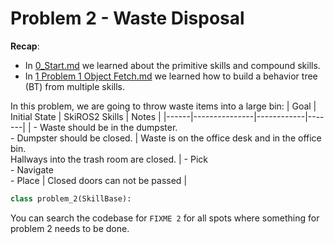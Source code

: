 # Problem 2 - Waste Disposal
**Recap**:
* In [0_Start.md](0_Start.md) we learned about the primitive skills and compound skills.  
* In [1 Problem 1 Object Fetch.md](1_Problem_1_Object_Fetch.md) we learned how to build a behavior tree (BT) from multiple skills.

In this problem, we are going to throw waste items into a large bin:
| Goal | Initial State | SkiROS2 Skills | Notes |
|------|---------------|------------|-------|
| - Waste should be in the dumpster.<br>- Dumpster should be closed. | Waste is on the office desk and in the office bin.<br>Hallways into the trash room are closed. | - Pick<br>- Navigate<br>- Place | Closed doors can not be passed |


```python
class problem_2(SkillBase):

```

You can search the codebase for `FIXME 2` for all spots where something for problem 2 needs to be done.

